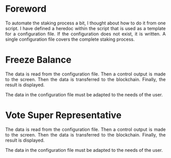 # Foreword

<p align="justify">To automate the staking process a bit, I thought about how to do it from one script. I have defined a heredoc within the script that is used as
a template for a configuration file. If the configuration does not exist, it is written. A single configuration file covers the complete staking
process.</p>

# Freeze Balance

<p align="justify">The data is read from the configuration file. Then a control output is made to the screen. Then the data is transferred to the blockchain. Finally,
the result is displayed.</p>

<p align="justify">The data in the configuration file must be adapted to the needs of the user.</p>

# Vote Super Representative

<p align="justify">The data is read from the configuration file. Then a control output is made to the screen. Then the data is transferred to the blockchain. Finally,
the result is displayed.</p>

<p align="justify">The data in the configuration file must be adapted to the needs of the user.</p>
